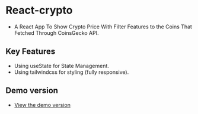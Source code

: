 # React-crypto
* A React App To Show Crypto Price With Filter Features to the Coins That Fetched Through CoinsGecko API.
## Key Features
*  Using useState for State Management.
*  Using tailwindcss for styling (fully responsive).
## Demo version
* <a href="https://imaginative-bavarois-5ef6b8.netlify.app/" target="blank">View the demo version</a>
